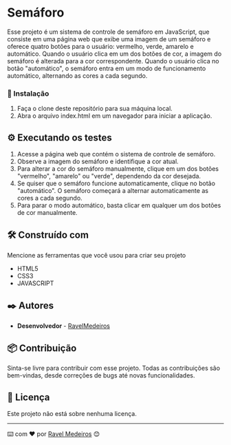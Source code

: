 # Semáforo

Esse projeto é um sistema de controle de semáforo em JavaScript, que consiste em uma página web que exibe uma imagem de um semáforo e oferece quatro botões para o usuário: vermelho, verde, amarelo e automático. Quando o usuário clica em um dos botões de cor, a imagem do semáforo é alterada para a cor correspondente. Quando o usuário clica no botão "automático", o semáforo entra em um modo de funcionamento automático, alternando as cores a cada segundo.

### 🔧 Instalação

1. Faça o clone deste repositório para sua máquina local.
2. Abra o arquivo index.html em um navegador para iniciar a aplicação.

## ⚙️ Executando os testes

1. Acesse a página web que contém o sistema de controle de semáforo.
2. Observe a imagem do semáforo e identifique a cor atual.
3. Para alterar a cor do semáforo manualmente, clique em um dos botões "vermelho", "amarelo" ou "verde", dependendo da cor desejada.
4. Se quiser que o semáforo funcione automaticamente, clique no botão "automático". O semáforo começará a alternar automaticamente as cores a cada segundo.
5. Para parar o modo automático, basta clicar em qualquer um dos botões de cor manualmente.

## 🛠️ Construído com

Mencione as ferramentas que você usou para criar seu projeto

* HTML5
* CSS3
* JAVASCRIPT

## ✒️ Autores   

* **Desenvolvedor** - [RavelMedeiros](https://github.com/RavelMedeiros)

## 📦 Contribuição

Sinta-se livre para contribuir com esse projeto. Todas as contribuições são bem-vindas, desde correções de bugs até novas funcionalidades.

## 📄 Licença

Este projeto não está sobre nenhuma licença.

---
⌨️ com ❤️ por [Ravel Medeiros](https://gist.github.com/RavelMedeiros) 😊
